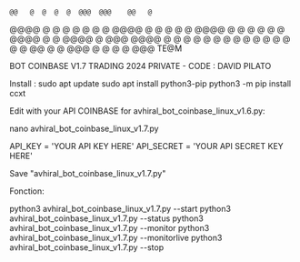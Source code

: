     @@   @  @  @  @  @@@  @@@    @@   @
   @@@@  @  @  @  @   @   @  @  @@@@  @
   @  @  @  @  @@@@   @   @  @  @  @  @ 
   @@@@  @  @  @@@@   @   @@@   @@@@  @ 
   @  @  @  @  @  @   @   @  @  @  @  @
   @  @   @@   @  @  @@@  @  @  @  @  @@@ TE@M

BOT COINBASE V1.7 TRADING 2024 PRIVATE - CODE : DAVID PILATO

Install :
sudo apt update
sudo apt install python3-pip
python3 -m pip install ccxt

Edit with your API COINBASE for avhiral_bot_coinbase_linux_v1.6.py:

nano avhiral_bot_coinbase_linux_v1.7.py

API_KEY = 'YOUR API KEY HERE'
API_SECRET = 'YOUR API SECRET KEY HERE'

Save "avhiral_bot_coinbase_linux_v1.7.py"

Fonction:

python3 avhiral_bot_coinbase_linux_v1.7.py --start 
python3 avhiral_bot_coinbase_linux_v1.7.py --status
python3 avhiral_bot_coinbase_linux_v1.7.py --monitor
python3 avhiral_bot_coinbase_linux_v1.7.py --monitorlive
python3 avhiral_bot_coinbase_linux_v1.7.py --stop

